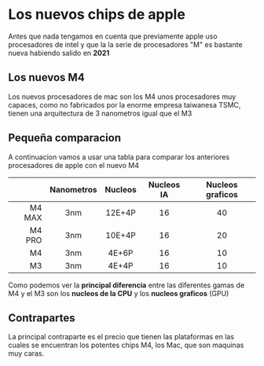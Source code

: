 # Los nuevos chips de apple

Antes que nada tengamos en cuenta que previamente apple uso procesadores de intel y que la la serie de procesadores "M" es bastante nueva habiendo salido en __2021__ 

## Los nuevos M4

Los nuevos procesadores de mac son los M4 unos procesadores muy capaces, como no fabricados por la enorme empresa taiwanesa TSMC, tienen una arquitectura de 3 nanometros igual que el M3

## Pequeña comparacion

A continuacion vamos a usar una tabla para comparar los anteriores procesadores de apple con el nuevo M4

|<!-- -->|  Nanometros | Nucleos | Nucleos IA | Nucleos graficos |
|--------:|:-------:|:-:|:-:|:-:|
|M4 MAX| 3nm | 12E+4P | 16 | 40 |
|M4 PRO| 3nm | 10E+4P | 16 | 20 |
|M4    | 3nm | 4E+6P  | 16 | 10 |
|M3    | 3nm | 4E+4P  | 16 | 10 |

Como podemos ver la __principal diferencia__ entre las diferentes gamas de M4 y el M3 son los __nucleos de la CPU__ y los __nucleos graficos__ (GPU)

## Contrapartes

La principal contraparte es el precio que tienen las plataformas en las cuales se encuentran los potentes chips M4, los Mac, que son maquinas muy caras. 